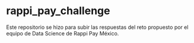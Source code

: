 # rappi_pay_challenge
Este repositorio se hizo para subir las respuestas del reto propuesto por el equipo de Data Science de Rappi Pay México. 
